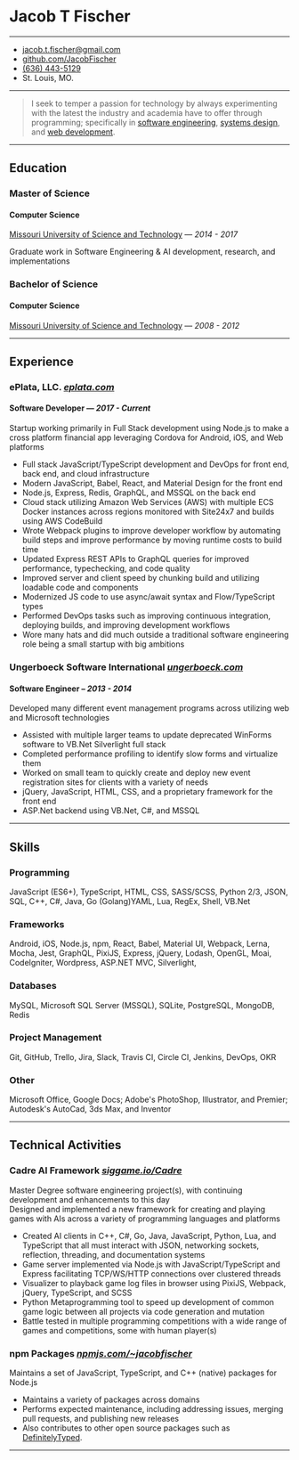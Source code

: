 Jacob T Fischer
===============

---

- <jacob.t.fischer@gmail.com>
- [github.com/JacobFischer]
- [(636) 443-5129]
- St. Louis, MO.

---

> I seek to temper a passion for technology by always experimenting with the
> latest the industry and academia have to offer through programming;
> specifically in [software engineering], [systems design], and
> [web development].

---

Education
---------

### Master of Science
#### Computer Science

[Missouri University of Science and Technology] — *2014 - 2017*

Graduate work in Software Engineering & AI development, research,
and implementations

### Bachelor of Science
#### Computer Science

[Missouri University of Science and Technology] — *2008 - 2012*

---

Experience
----------

### ePlata, LLC. _[eplata.com]_
#### Software Developer — _2017 - Current_

Startup working primarily in Full Stack development using Node.js to make a
cross platform financial app leveraging Cordova for Android, iOS, and Web
platforms

- Full stack JavaScript/TypeScript development and DevOps for front end,
back end, and cloud infrastructure
- Modern JavaScript, Babel, React, and Material Design for the front end
- Node.js, Express, Redis, GraphQL, and MSSQL on the back end
- Cloud stack utilizing Amazon Web Services (AWS) with multiple ECS Docker
instances across regions monitored with Site24x7 and builds using AWS
CodeBuild
- Wrote Webpack plugins to improve developer workflow by automating build
steps and improve performance by moving runtime costs to build time
- Updated Express REST APIs to GraphQL queries for improved performance,
typechecking, and code quality
- Improved server and client speed by chunking build and utilizing loadable
code and components
- Modernized JS code to use async/await syntax and Flow/TypeScript types
- Performed DevOps tasks such as improving continuous integration, deploying
builds, and improving development workflows
- Wore many hats and did much outside a traditional software engineering role
being a small startup with big ambitions

### Ungerboeck Software International _[ungerboeck.com]_
#### Software Engineer – _2013 - 2014_

Developed many different event management programs across utilizing web and
Microsoft technologies

- Assisted with multiple larger teams to update deprecated WinForms software
to VB.Net Silverlight full stack
- Completed performance profiling to identify slow forms and virtualize them
- Worked on small team to quickly create and deploy new event registration
sites for clients with a variety of needs
- jQuery, JavaScript, HTML, CSS, and a proprietary framework for the front end
- ASP.Net backend using VB.Net, C#, and MSSQL

---

Skills
------

### Programming

JavaScript (ES6+), TypeScript, HTML, CSS, SASS/SCSS, Python 2/3, JSON, SQL,
C++, C#, Java, Go (Golang)YAML, Lua, RegEx, Shell, VB.Net

### Frameworks

Android, iOS, Node.js, npm, React, Babel, Material UI, Webpack, Lerna, Mocha,
Jest, GraphQL, PixiJS, Express, jQuery, Lodash, OpenGL, Moai, CodeIgniter,
Wordpress, ASP.NET MVC, Silverlight,

### Databases

MySQL, Microsoft SQL Server (MSSQL), SQLite, PostgreSQL, MongoDB, Redis

### Project Management

Git, GitHub, Trello, Jira, Slack, Travis CI, Circle CI, Jenkins, DevOps, OKR

### Other

Microsoft Office, Google Docs; Adobe's PhotoShop, Illustrator, and Premier;
Autodesk's AutoCad, 3ds Max, and Inventor

---

Technical Activities
--------------------

### Cadre AI Framework _[siggame.io/Cadre]_

Master Degree software engineering project(s), with continuing development and
enhancements to this day\
Designed and implemented a new framework for creating and playing games with
AIs across a variety of programming languages and platforms

- Created AI clients in C++, C#, Go, Java, JavaScript, Python, Lua, and
TypeScript that all must interact with JSON, networking sockets, reflection,
threading, and documentation systems
- Game server implemented via Node.js with JavaScript/TypeScript and Express
facilitating TCP/WS/HTTP connections over clustered threads
- Visualizer to playback game log files in browser using PixiJS, Webpack,
jQuery, TypeScript, and SCSS
- Python Metaprogramming tool to speed up development of common game logic
between all projects via code generation and mutation
- Battle tested in multiple programming competitions with a wide range of
games and competitions, some with human player(s)

### npm Packages _[npmjs.com/~jacobfischer]_

Maintains a set of JavaScript, TypeScript, and C++ (native) packages for
Node.js

- Maintains a variety of packages across domains
- Performs expected maintenance, including addressing issues, merging pull
requests, and publishing new releases
- Also contributes to other open source packages such as [DefinitelyTyped].

---

[//]: # (The following are the actual urls to the links above)

[github.com/JacobFischer]: http://github.com/JacobFischer/
[(636) 443-5129]: tel:6364435129

[software engineering]: https://wikipedia.org/wiki/Software_engineering
[systems design]: https://wikipedia.org/wiki/Systems_design
[web development]: https://wikipedia.org/wiki/Web_development

[Missouri University of Science and Technology]: http://mst.edu/

[eplata.com]: http://eplata.com/
[ungerboeck.com]: https://ungerboeck.com/

[siggame.io]: http://siggame.io/
[siggame.io/Cadre]: http://siggame.io/Cadre
[npmjs.com/~jacobfischer]: https://npmjs.com/~jacobfischer
[DefinitelyTyped]: https://github.com/DefinitelyTyped/DefinitelyTyped
